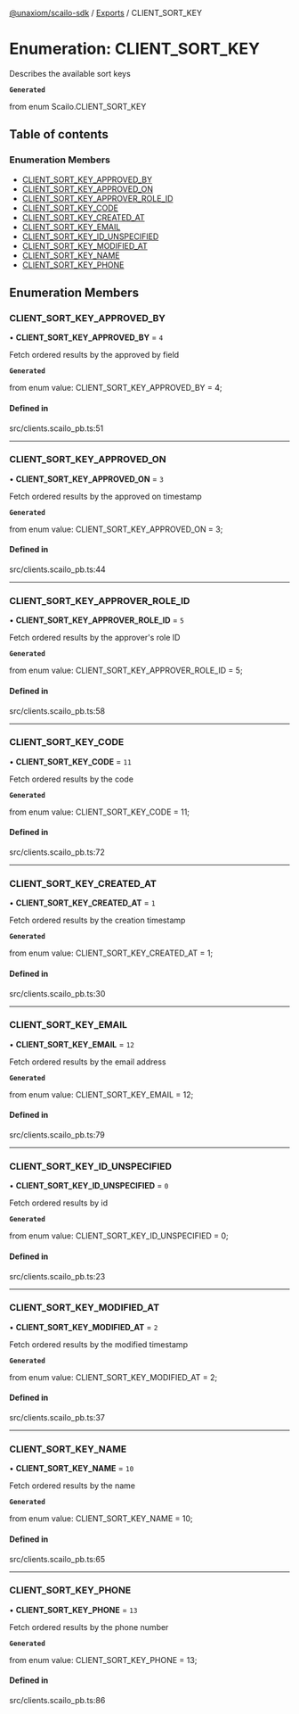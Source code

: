 [@unaxiom/scailo-sdk](../README.md) / [Exports](../modules.md) / CLIENT\_SORT\_KEY

# Enumeration: CLIENT\_SORT\_KEY

Describes the available sort keys

**`Generated`**

from enum Scailo.CLIENT_SORT_KEY

## Table of contents

### Enumeration Members

- [CLIENT\_SORT\_KEY\_APPROVED\_BY](CLIENT_SORT_KEY.md#client_sort_key_approved_by)
- [CLIENT\_SORT\_KEY\_APPROVED\_ON](CLIENT_SORT_KEY.md#client_sort_key_approved_on)
- [CLIENT\_SORT\_KEY\_APPROVER\_ROLE\_ID](CLIENT_SORT_KEY.md#client_sort_key_approver_role_id)
- [CLIENT\_SORT\_KEY\_CODE](CLIENT_SORT_KEY.md#client_sort_key_code)
- [CLIENT\_SORT\_KEY\_CREATED\_AT](CLIENT_SORT_KEY.md#client_sort_key_created_at)
- [CLIENT\_SORT\_KEY\_EMAIL](CLIENT_SORT_KEY.md#client_sort_key_email)
- [CLIENT\_SORT\_KEY\_ID\_UNSPECIFIED](CLIENT_SORT_KEY.md#client_sort_key_id_unspecified)
- [CLIENT\_SORT\_KEY\_MODIFIED\_AT](CLIENT_SORT_KEY.md#client_sort_key_modified_at)
- [CLIENT\_SORT\_KEY\_NAME](CLIENT_SORT_KEY.md#client_sort_key_name)
- [CLIENT\_SORT\_KEY\_PHONE](CLIENT_SORT_KEY.md#client_sort_key_phone)

## Enumeration Members

### CLIENT\_SORT\_KEY\_APPROVED\_BY

• **CLIENT\_SORT\_KEY\_APPROVED\_BY** = ``4``

Fetch ordered results by the approved by field

**`Generated`**

from enum value: CLIENT_SORT_KEY_APPROVED_BY = 4;

#### Defined in

src/clients.scailo_pb.ts:51

___

### CLIENT\_SORT\_KEY\_APPROVED\_ON

• **CLIENT\_SORT\_KEY\_APPROVED\_ON** = ``3``

Fetch ordered results by the approved on timestamp

**`Generated`**

from enum value: CLIENT_SORT_KEY_APPROVED_ON = 3;

#### Defined in

src/clients.scailo_pb.ts:44

___

### CLIENT\_SORT\_KEY\_APPROVER\_ROLE\_ID

• **CLIENT\_SORT\_KEY\_APPROVER\_ROLE\_ID** = ``5``

Fetch ordered results by the approver's role ID

**`Generated`**

from enum value: CLIENT_SORT_KEY_APPROVER_ROLE_ID = 5;

#### Defined in

src/clients.scailo_pb.ts:58

___

### CLIENT\_SORT\_KEY\_CODE

• **CLIENT\_SORT\_KEY\_CODE** = ``11``

Fetch ordered results by the code

**`Generated`**

from enum value: CLIENT_SORT_KEY_CODE = 11;

#### Defined in

src/clients.scailo_pb.ts:72

___

### CLIENT\_SORT\_KEY\_CREATED\_AT

• **CLIENT\_SORT\_KEY\_CREATED\_AT** = ``1``

Fetch ordered results by the creation timestamp

**`Generated`**

from enum value: CLIENT_SORT_KEY_CREATED_AT = 1;

#### Defined in

src/clients.scailo_pb.ts:30

___

### CLIENT\_SORT\_KEY\_EMAIL

• **CLIENT\_SORT\_KEY\_EMAIL** = ``12``

Fetch ordered results by the email address

**`Generated`**

from enum value: CLIENT_SORT_KEY_EMAIL = 12;

#### Defined in

src/clients.scailo_pb.ts:79

___

### CLIENT\_SORT\_KEY\_ID\_UNSPECIFIED

• **CLIENT\_SORT\_KEY\_ID\_UNSPECIFIED** = ``0``

Fetch ordered results by id

**`Generated`**

from enum value: CLIENT_SORT_KEY_ID_UNSPECIFIED = 0;

#### Defined in

src/clients.scailo_pb.ts:23

___

### CLIENT\_SORT\_KEY\_MODIFIED\_AT

• **CLIENT\_SORT\_KEY\_MODIFIED\_AT** = ``2``

Fetch ordered results by the modified timestamp

**`Generated`**

from enum value: CLIENT_SORT_KEY_MODIFIED_AT = 2;

#### Defined in

src/clients.scailo_pb.ts:37

___

### CLIENT\_SORT\_KEY\_NAME

• **CLIENT\_SORT\_KEY\_NAME** = ``10``

Fetch ordered results by the name

**`Generated`**

from enum value: CLIENT_SORT_KEY_NAME = 10;

#### Defined in

src/clients.scailo_pb.ts:65

___

### CLIENT\_SORT\_KEY\_PHONE

• **CLIENT\_SORT\_KEY\_PHONE** = ``13``

Fetch ordered results by the phone number

**`Generated`**

from enum value: CLIENT_SORT_KEY_PHONE = 13;

#### Defined in

src/clients.scailo_pb.ts:86
